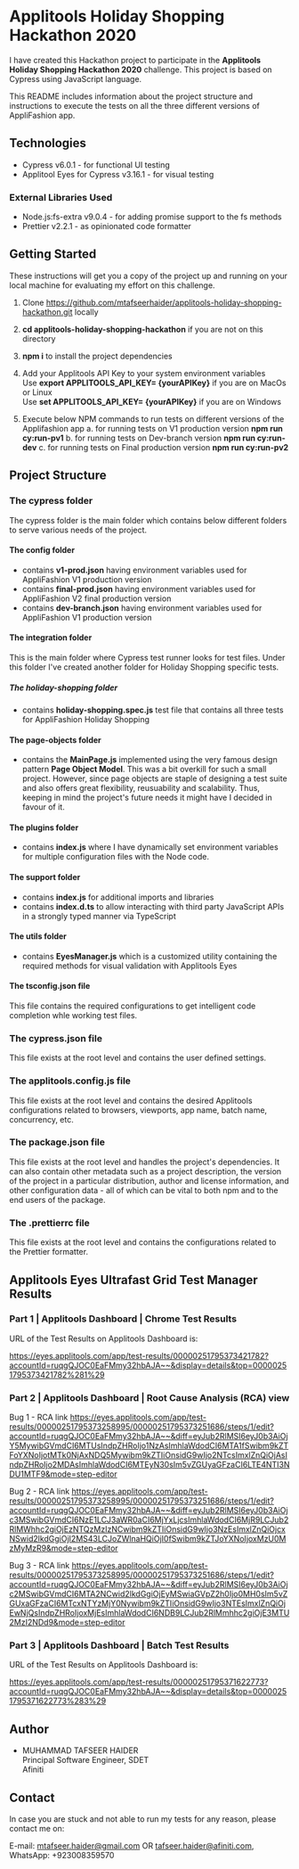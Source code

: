 # Applitools Holiday Shopping Hackathon 2020

I have created this Hackathon project to participate in the **Applitools Holiday Shopping Hackathon 2020** challenge.
This project is based on Cypress using JavaScript language.

This README includes information about the project structure and instructions to execute the tests on all the three different versions of AppliFashion app.

## Technologies

- Cypress v6.0.1 - for functional UI testing
- Applitool Eyes for Cypress v3.16.1 - for visual testing

### External Libraries Used

- Node.js:fs-extra v9.0.4 - for adding promise support to the fs methods
- Prettier v2.2.1 - as opinionated code formatter

## Getting Started

These instructions will get you a copy of the project up and running on your local machine for evaluating my effort on this challenge.

1. Clone https://github.com/mtafseerhaider/applitools-holiday-shopping-hackathon.git locally

2. **cd applitools-holiday-shopping-hackathon** if you are not on this directory

3. **npm i** to install the project dependencies

4. Add your Applitools API Key to your system environment variables  
   Use **export APPLITOOLS_API_KEY= {yourAPIKey}** if you are on MacOs or Linux  
   Use **set APPLITOOLS_API_KEY= {yourAPIKey}** if you are on Windows  

5. Execute below NPM commands to run tests on different versions of the Applifashion app 
   a. for running tests on V1 production version 
   **npm run cy:run-pv1** 
   b. for running tests on Dev-branch version 
   **npm run cy:run-dev** 
   c. for running tests on Final production version 
   **npm run cy:run-pv2** 

## Project Structure 

### The cypress folder 

The cypress folder is the main folder which contains below different folders to serve various needs of the project. 

#### The config folder 

- contains **v1-prod.json** having environment variables used for AppliFashion V1 production version 
- contains **final-prod.json** having environment variables used for AppliFashion V2 final production version 
- contains **dev-branch.json** having environment variables used for AppliFashion V1 production version 

#### The integration folder 

This is the main folder where Cypress test runner looks for test files. Under this folder I've created another folder for Holiday Shopping specific tests. 

##### The holiday-shopping folder 

- contains **holiday-shopping.spec.js** test file that contains all three tests for AppliFashion Holiday Shopping 

#### The page-objects folder 

- contains the **MainPage.js** implemented using the very famous design pattern **Page Object Model**. This was a bit overkill for such a small project. However, since page objects are staple of designing a test suite and also offers great flexibility, reusuability and scalability. Thus, keeping in mind the project's future needs it might have I decided in favour of it. 

#### The plugins folder 

- contains **index.js** where I have dynamically set environment variables for multiple configuration files with the Node code. 

#### The support folder 

- contains **index.js** for additional imports and libraries 
- contains **index.d.ts** to allow interacting with third party JavaScript APIs in a strongly typed manner via TypeScript 

#### The utils folder 

- contains **EyesManager.js** which is a customized utility containing the required methods for visual validation with Applitools Eyes 

#### The tsconfig.json file 

This file contains the required configurations to get intelligent code completion whle working test files. 

### The cypress.json file 

This file exists at the root level and contains the user defined settings. 

### The applitools.config.js file 

This file exists at the root level and contains the desired Applitools configurations related to browsers, viewports, app name, batch name, concurrency, etc. 

### The package.json file 

This file exists at the root level and handles the project's dependencies. It can also contain other metadata such as a project description, the version of the project in a particular distribution, author and license information, and other configuration data - all of which can be vital to both npm and to the end users of the package. 

### The .prettierrc file 

This file exists at the root level and contains the configurations related to the Prettier formatter. 

## Applitools Eyes Ultrafast Grid Test Manager Results 

### Part 1 | Applitools Dashboard | Chrome Test Results 

URL of the Test Results on Applitools Dashboard is: 

https://eyes.applitools.com/app/test-results/00000251795373421782?accountId=ruqgQJOC0EaFMmy32hbAJA~~&display=details&top=00000251795373421782%281%29

### Part 2 | Applitools Dashboard | Root Cause Analysis (RCA) view 

Bug 1 - RCA link 
https://eyes.applitools.com/app/test-results/00000251795373258995/00000251795373251686/steps/1/edit?accountId=ruqgQJOC0EaFMmy32hbAJA~~&diff=eyJub2RlMSI6eyJ0b3AiOjY5MywibGVmdCI6MTUsIndpZHRoIjo1NzAsImhlaWdodCI6MTA1fSwibm9kZTFoYXNoIjotMTk0NjAxNDQ5Mywibm9kZTIiOnsidG9wIjo2NTcsImxlZnQiOjAsIndpZHRoIjo2MDAsImhlaWdodCI6MTEyN30sIm5vZGUyaGFzaCI6LTE4NTI3NDU1MTF9&mode=step-editor

Bug 2 - RCA link 
https://eyes.applitools.com/app/test-results/00000251795373258995/00000251795373251686/steps/1/edit?accountId=ruqgQJOC0EaFMmy32hbAJA~~&diff=eyJub2RlMSI6eyJ0b3AiOjc3MSwibGVmdCI6NzE1LCJ3aWR0aCI6MjYxLjcsImhlaWdodCI6MjR9LCJub2RlMWhhc2giOjEzNTQzMzIzNCwibm9kZTIiOnsidG9wIjo3NzEsImxlZnQiOjcxNSwid2lkdGgiOjI2MS43LCJoZWlnaHQiOjI0fSwibm9kZTJoYXNoIjoxMzU0MzMyMzR9&mode=step-editor

Bug 3 - RCA link 
https://eyes.applitools.com/app/test-results/00000251795373258995/00000251795373251686/steps/1/edit?accountId=ruqgQJOC0EaFMmy32hbAJA~~&diff=eyJub2RlMSI6eyJ0b3AiOjc2MSwibGVmdCI6MTA2NCwid2lkdGgiOjEyMSwiaGVpZ2h0Ijo0MH0sIm5vZGUxaGFzaCI6MTcxNTYzMjY0Nywibm9kZTIiOnsidG9wIjo3NTEsImxlZnQiOjEwNjQsIndpZHRoIjoxMjEsImhlaWdodCI6NDB9LCJub2RlMmhhc2giOjE3MTU2MzI2NDd9&mode=step-editor

### Part 3 | Applitools Dashboard | Batch Test Results 

URL of the Test Results on Applitools Dashboard is: 

https://eyes.applitools.com/app/test-results/00000251795371622773?accountId=ruqgQJOC0EaFMmy32hbAJA~~&display=details&top=00000251795371622773%283%29

## Author

- MUHAMMAD TAFSEER HAIDER  
  Principal Software Engineer, SDET  
  Afiniti

## Contact 

In case you are stuck and not able to run my tests for any reason, please contact me on: 

E-mail: mtafseer.haider@gmail.com OR tafseer.haider@afiniti.com, WhatsApp: +923008359570
